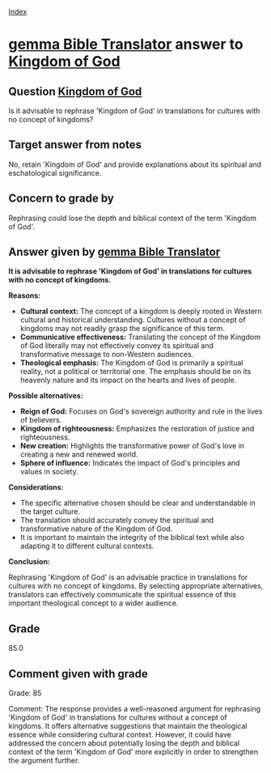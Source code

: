 
[Index](../../index.md)
# [gemma Bible Translator](../../answering_models/gemma_Bible_Translator.md) answer to [Kingdom of God](../../questions/Kingdom_of_God.md)

## Question [Kingdom of God](../../questions/Kingdom_of_God.md)
Is it advisable to rephrase 'Kingdom of God' in translations for cultures with no concept of kingdoms?

## Target answer from notes
No, retain 'Kingdom of God' and provide explanations about its spiritual and eschatological significance.

## Concern to grade by
Rephrasing could lose the depth and biblical context of the term 'Kingdom of God'.

## Answer given by [gemma Bible Translator](../../answering_models/gemma_Bible_Translator.md)
**It is advisable to rephrase 'Kingdom of God' in translations for cultures with no concept of kingdoms.**

**Reasons:**

* **Cultural context:** The concept of a kingdom is deeply rooted in Western cultural and historical understanding. Cultures without a concept of kingdoms may not readily grasp the significance of this term.
* **Communicative effectiveness:** Translating the concept of the Kingdom of God literally may not effectively convey its spiritual and transformative message to non-Western audiences.
* **Theological emphasis:** The Kingdom of God is primarily a spiritual reality, not a political or territorial one. The emphasis should be on its heavenly nature and its impact on the hearts and lives of people.

**Possible alternatives:**

* **Reign of God:** Focuses on God's sovereign authority and rule in the lives of believers.
* **Kingdom of righteousness:** Emphasizes the restoration of justice and righteousness.
* **New creation:** Highlights the transformative power of God's love in creating a new and renewed world.
* **Sphere of influence:** Indicates the impact of God's principles and values in society.

**Considerations:**

* The specific alternative chosen should be clear and understandable in the target culture.
* The translation should accurately convey the spiritual and transformative nature of the Kingdom of God.
* It is important to maintain the integrity of the biblical text while also adapting it to different cultural contexts.

**Conclusion:**

Rephrasing 'Kingdom of God' is an advisable practice in translations for cultures with no concept of kingdoms. By selecting appropriate alternatives, translators can effectively communicate the spiritual essence of this important theological concept to a wider audience.

## Grade
85.0

## Comment given with grade
Grade: 85

Comment: The response provides a well-reasoned argument for rephrasing 'Kingdom of God' in translations for cultures without a concept of kingdoms. It offers alternative suggestions that maintain the theological essence while considering cultural context. However, it could have addressed the concern about potentially losing the depth and biblical context of the term 'Kingdom of God' more explicitly in order to strengthen the argument further.
